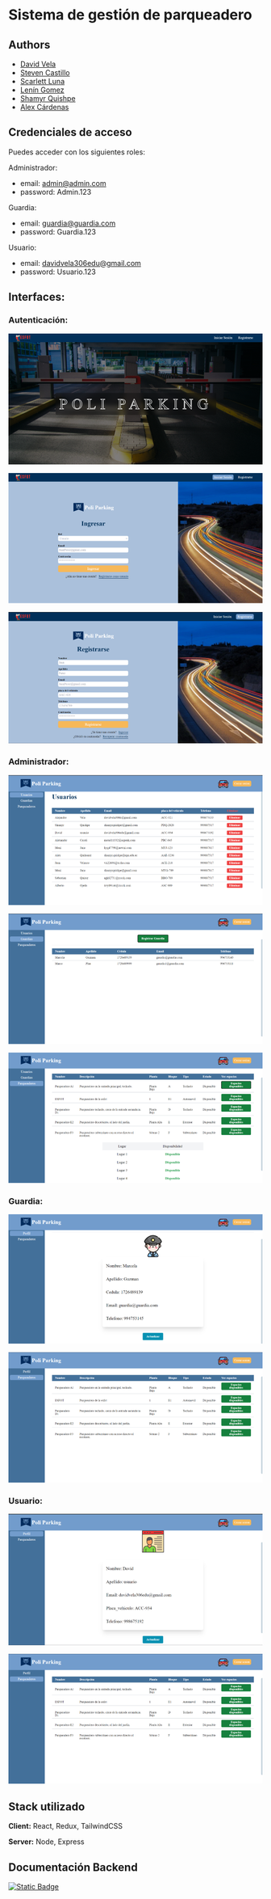 # Sistema de gestión de parqueadero

## Authors

- [David Vela](https://github.com/Davidvela-306)
- [Steven Castillo](https://github.com/StevenCast)
- [Scarlett Luna](https://github.com/Scarlett2010)
- [Lenín Gomez](https://github.com/lenintoto)
- [Shamyr Quishpe](https://github.com/ShamyrQuishpe/)
- [Alex Cárdenas](https://github.com/AleXCS003)

## Credenciales de acceso

Puedes acceder con los siguientes roles:

Administrador:

- email: admin@admin.com
- password: Admin.123

Guardia:

- email: guardia@guardia.com
- password: Guardia.123

Usuario:

- email: davidvela306edu@gmail.com
- password: Usuario.123

## Interfaces:

### Autenticación:

![App Screenshot](https://raw.githubusercontent.com/Davidvela-306/final_proyect_parkingFrontend/main/public/landing.png)

![App Screenshot](https://raw.githubusercontent.com/Davidvela-306/final_proyect_parkingFrontend/main/public/login.png)

![App Screenshot](https://raw.githubusercontent.com/Davidvela-306/final_proyect_parkingFrontend/main/public/register.png)

### Administrador:

![App Screenshot](https://raw.githubusercontent.com/Davidvela-306/final_proyect_parkingFrontend/main/public/ad_usuarios.png)

![App Screenshot](https://raw.githubusercontent.com/Davidvela-306/final_proyect_parkingFrontend/main/public/ad_guardias.png)

![App Screenshot](https://raw.githubusercontent.com/Davidvela-306/final_proyect_parkingFrontend/main/public/ad_parqueaderos.png)

### Guardia:

![App Screenshot](https://raw.githubusercontent.com/Davidvela-306/final_proyect_parkingFrontend/main/public/gr_perfil.png)

![App Screenshot](https://raw.githubusercontent.com/Davidvela-306/final_proyect_parkingFrontend/main/public/gr_us_parqueadero.png)

### Usuario:

![App Screenshot](https://raw.githubusercontent.com/Davidvela-306/final_proyect_parkingFrontend/main/public/us_perfil.png)

![App Screenshot](https://raw.githubusercontent.com/Davidvela-306/final_proyect_parkingFrontend/main/public/gr_us_parqueadero.png)

## Stack utilizado

**Client:** React, Redux, TailwindCSS

**Server:** Node, Express

## Documentación Backend

[![Static Badge](https://img.shields.io/badge/Backend%20Doc-green)
](https://final-project-parking.onrender.com/)
